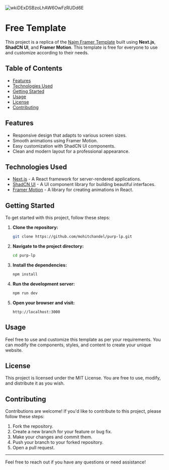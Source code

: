 ![wkiDExDSBzoLhAW6OwFzRUDd6E](https://github.com/user-attachments/assets/00c395c6-6f9d-4069-86f2-03155abe0cdf)


# Free Template

This project is a replica of the [Najm Framer Template](https://najm.framer.website/) built using **Next.js**, **ShadCN UI**, and **Framer Motion**. This template is free for everyone to use and customize according to their needs.

## Table of Contents

- [Features](#features)
- [Technologies Used](#technologies-used)
- [Getting Started](#getting-started)
- [Usage](#usage)
- [License](#license)
- [Contributing](#contributing)

## Features

- Responsive design that adapts to various screen sizes.
- Smooth animations using Framer Motion.
- Easy customization with ShadCN UI components.
- Clean and modern layout for a professional appearance.

## Technologies Used

- [Next.js](https://nextjs.org/) - A React framework for server-rendered applications.
- [ShadCN UI](https://shadcn.dev/) - A UI component library for building beautiful interfaces.
- [Framer Motion](https://www.framer.com/motion/) - A library for creating animations in React.

## Getting Started

To get started with this project, follow these steps:

1. **Clone the repository:**

   ```bash
   git clone https://github.com/mohitchandel/purp-lp.git
   ```

2. **Navigate to the project directory:**

   ```bash
   cd purp-lp
   ```

3. **Install the dependencies:**

   ```bash
   npm install
   ```

4. **Run the development server:**

   ```bash
   npm run dev
   ```

5. **Open your browser and visit:**
   ```
   http://localhost:3000
   ```

## Usage

Feel free to use and customize this template as per your requirements. You can modify the components, styles, and content to create your unique website.

## License

This project is licensed under the MIT License. You are free to use, modify, and distribute it as you wish.

## Contributing

Contributions are welcome! If you'd like to contribute to this project, please follow these steps:

1. Fork the repository.
2. Create a new branch for your feature or bug fix.
3. Make your changes and commit them.
4. Push your branch to your forked repository.
5. Open a pull request.

---

Feel free to reach out if you have any questions or need assistance!
